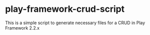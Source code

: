 play-framework-crud-script
==========================

This is a simple script to generate necessary files for a CRUD in Play Framework 2.2.x
